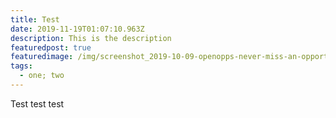 ```yaml
---
title: Test
date: 2019-11-19T01:07:10.963Z
description: This is the description
featuredpost: true
featuredimage: /img/screenshot_2019-10-09-openopps-never-miss-an-opportunity.png
tags:
  - one; two
---
```

Test test test
